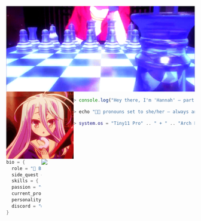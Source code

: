 
<img align="middle" src="gifs/header-banner.gif" width="1000" />

<img align="left" src="gifs/pfp.gif" width="180" />

```js
> console.log("Hey there, I'm 'Hannah' — part code, part chaos 💿✨");
```
```zsh
> echo "🏳️‍⚧️ pronouns set to she/her — always and forever"
```
```lua
> system.os = "Tiny11 Pro" .. " + " .. "Arch Linux" -- dual boot is essential!
```
 <!-- ```diff
- text in red
+ text in green
! text in orange
# text in gray
@@text in purple (and bold)@@
```
-->

<img align="right" src="gifs/banner.gif" width="410" />

```c#
bio = {
  role = "🧪 Biochemical Researcher",
  side_quest = "💻 Part-Time Coder",
  skills = { "🎨 3D Modeling", "🖨️ FDM Printing" },
  passion = "🕶️ VR Technology",
  current_project = "🌐 Next-Gen VR Experience",
  personality = "✨Creative, Curious, Slightly Chaotic✨",
  discord = "@lil_hannah420"
}
```
